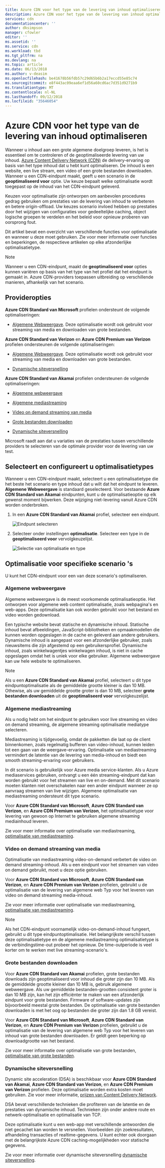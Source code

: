 ```yaml
---
title: Azure CDN voor het type van de levering van inhoud optimaliseren
description: Azure CDN voor het type van de levering van inhoud optimaliseren
services: cdn
documentationcenter: ''
author: dksimpson
manager: cfowler
editor: ''
ms.assetid: ''
ms.service: cdn
ms.workload: tbd
ms.tgt_pltfrm: na
ms.devlang: na
ms.topic: article
ms.date: 06/13/2018
ms.author: v-deasim
ms.openlocfilehash: be41678b56fdb57c29d65b6b2a17eccd55e85c74
ms.sourcegitcommit: e8f443ac09eaa6ef1d56a60cd6ac7d351d9271b9
ms.translationtype: MT
ms.contentlocale: nl-NL
ms.lasthandoff: 09/12/2018
ms.locfileid: "35646054"
---
```

# <a name="optimize-azure-cdn-for-the-type-of-content-delivery"></a>Azure CDN voor het type van de levering van inhoud optimaliseren

Wanneer u inhoud aan een grote algemene doelgroep leveren, is het is essentieel om te controleren of de geoptimaliseerde levering van uw inhoud. [Azure Content Delivery Network (CDN)](cdn-overview.md) de delivery-ervaring op basis van het type inhoud dat u hebt kunt optimaliseren. De inhoud is een website, een live stream, een video of een grote bestanden downloaden. Wanneer u een CDN-eindpunt maakt, geeft u een scenario in de **geoptimaliseerd voor** optie. Uw keuze bepaalt welke optimalisatie wordt toegepast op de inhoud van het CDN-eindpunt geleverd.

Keuzen voor optimalisatie zijn ontworpen om aanbevolen procedures gedrag gebruiken om prestaties van de levering van inhoud te verbeteren en betere origin-offload. Uw keuzes scenario invloed hebben op prestaties door het wijzigen van configuraties voor gedeeltelijke caching, object logische groepen te verdelen en het beleid voor opnieuw proberen van oorsprong fout. 

Dit artikel bevat een overzicht van verschillende functies voor optimalisatie en wanneer u deze moet gebruiken. Zie voor meer informatie over functies en beperkingen, de respectieve artikelen op elke afzonderlijke optimalisatietype.

> [!NOTE]
> Wanneer u een CDN-eindpunt, maakt de **geoptimaliseerd voor** opties kunnen variëren op basis van het type van het profiel dat het eindpunt is gemaakt in. Azure CDN-providers toepassen uitbreiding op verschillende manieren, afhankelijk van het scenario. 

## <a name="provider-options"></a>Provideropties

**Azure CDN Standard van Microsoft** profielen ondersteunt de volgende optimaliseringen:

* [Algemene Webweergave](#general-web-delivery). Deze optimalisatie wordt ook gebruikt voor streaming van media en downloaden van grote bestanden.


**Azure CDN Standard van Verizon** en **Azure CDN Premium van Verizon** profielen ondersteunen de volgende optimaliseringen:

* [Algemene Webweergave](#general-web-delivery). Deze optimalisatie wordt ook gebruikt voor streaming van media en downloaden van grote bestanden.

* [Dynamische siteversnelling](#dynamic-site-acceleration) 


**Azure CDN Standard van Akamai** profielen ondersteunen de volgende optimaliseringen:

* [Algemene webweergave](#general-web-delivery) 

* [Algemene mediastreaming](#general-media-streaming)

* [Video on demand streaming van media](#video-on-demand-media-streaming)

* [Grote bestanden downloaden](#large-file-download)

* [Dynamische siteversnelling](#dynamic-site-acceleration) 

Microsoft raadt aan dat u variaties van de prestaties tussen verschillende providers te selecteren van de optimale provider voor de levering van uw test.

## <a name="select-and-configure-optimization-types"></a>Selecteert en configureert u optimalisatietypes

Wanneer u een CDN-eindpunt maakt, selecteert u een optimalisatietype die het beste het scenario en type inhoud dat u wilt dat het eindpunt te leveren. **Algemene Webweergave** is standaard geselecteerd. Voor bestaande **Azure CDN Standard van Akamai** eindpunten, kunt u de optimalisatieoptie op elk gewenst moment bijwerken. Deze wijziging niet-levering vanuit Azure CDN worden onderbroken. 

1. In een **Azure CDN Standard van Akamai** profiel, selecteer een eindpunt.

    ![Eindpunt selecteren ](./media/cdn-optimization-overview/01_Akamai.png)

2. Selecteer onder instellingen **optimalisatie**. Selecteer een type in de **geoptimaliseerd voor** vervolgkeuzelijst.

    ![Selectie van optimalisatie en type](./media/cdn-optimization-overview/02_Select.png)

## <a name="optimization-for-specific-scenarios"></a>Optimalisatie voor specifieke scenario 's

U kunt het CDN-eindpunt voor een van deze scenario's optimaliseren. 

### <a name="general-web-delivery"></a>Algemene webweergave

Algemene webweergave is de meest voorkomende optimalisatieoptie. Het ontworpen voor algemene web content optimalisatie, zoals webpagina's en web-apps. Deze optimalisatie kan ook worden gebruikt voor het bestand en video worden gedownload.

Een typische website bevat statische en dynamische inhoud. Statische inhoud bevat afbeeldingen, JavaScript-bibliotheken en opmaakmodellen die kunnen worden opgeslagen in de cache en geleverd aan andere gebruikers. Dynamische inhoud is aangepast voor een afzonderlijke gebruiker, zoals nieuwsitems die zijn afgestemd op een gebruikersprofiel. Dynamische inhoud, zoals winkelwagentjes winkelwagen inhoud, is niet in cache opgeslagen omdat het is uniek voor elke gebruiker. Algemene webweergave kan uw hele website te optimaliseren. 

> [!NOTE]
> Als u een **Azure CDN Standard van Akamai** profiel, selecteert u dit type eindpuntoptimalisatie als de gemiddelde grootte kleiner is dan 10 MB. Othewise, als uw gemiddelde grootte groter is dan 10 MB, selecteer **grote bestanden downloaden** uit de **geoptimaliseerd voor** vervolgkeuzelijst.

### <a name="general-media-streaming"></a>Algemene mediastreaming

Als u nodig hebt om het eindpunt te gebruiken voor live streaming en video on demand streaming, de algemene streaming optimalisatie mediatype selecteren.

Mediastreaming is tijdgevoelig, omdat de pakketten die laat op de client binnenkomen, zoals regelmatig bufferen van video-inhoud, kunnen leiden tot een gaan van de weergave-ervaring. Optimalisatie van mediastreaming vermindert de latentie van de levering van media-inhoud en biedt een smooth streaming-ervaring voor gebruikers. 

In dit scenario is gebruikelijk voor Azure media service-klanten. Als u Azure mediaservices gebruiken, ontvangt u een één streaming-eindpunt dat kan worden gebruikt voor het streamen van live en on-demand. Met dit scenario moeten klanten niet overschakelen naar een ander eindpunt wanneer ze op aanvraag streamen van live wijzigen. Algemene optimalisatie van mediastreaming ondersteunt dit type scenario.

Voor **Azure CDN Standard van Microsoft**, **Azure CDN Standard van Verizon**, en **Azure CDN Premium van Verizon**, het optimalisatietype voor levering van gewoon op Internet te gebruiken algemene streaming mediainhoud leveren.

Zie voor meer informatie over optimalisatie van mediastreaming, [optimalisatie van mediastreaming](cdn-media-streaming-optimization.md).

### <a name="video-on-demand-media-streaming"></a>Video on demand streaming van media

Optimalisatie van mediastreaming video-on-demand verbetert de video on demand streaming-inhoud. Als u een eindpunt voor het streamen van video on demand gebruikt, moet u deze optie gebruiken.

Voor **Azure CDN Standard van Microsoft**, **Azure CDN Standard van Verizon**, en **Azure CDN Premium van Verizon** profielen, gebruikt u de optimalisatie van de levering van algemene web Typ voor het leveren van video on demand streaming media-inhoud.

Zie voor meer informatie over optimalisatie van mediastreaming, [optimalisatie van mediastreaming](cdn-media-streaming-optimization.md).

> [!NOTE]
> Als het CDN-eindpunt voornamelijk video-on-demand-inhoud fungeert, gebruikt u dit type eindpuntoptimalisatie. Het belangrijkste verschil tussen deze optimalisatietype en de algemene mediastreaming optimalisatietype is de verbindingstime-out probeer het opnieuw. De time-outperiode is veel korter om te werken met live streaming-scenario's.
>

### <a name="large-file-download"></a>Grote bestanden downloaden

Voor **Azure CDN Standard van Akamai** profielen, grote bestanden downloads zijn geoptimaliseerd voor inhoud die groter zijn dan 10 MB. Als de gemiddelde grootte kleiner dan 10 MB is, gebruik algemene webweergave. Als uw gemiddelde bestanden-grootten consistent groter is dan 10 MB zijn, kan het zijn efficiënter te maken van een afzonderlijk eindpunt voor grote bestanden. Firmware of software-updates zijn bijvoorbeeld meestal grote bestanden. De optimalisatie van grote bestanden downloaden is met het oog op bestanden die groter zijn dan 1.8 GB vereist.

Voor **Azure CDN Standard van Microsoft**, **Azure CDN Standard van Verizon**, en **Azure CDN Premium van Verizon** profielen, gebruikt u de optimalisatie van de levering van algemene web Typ voor het leveren van inhoud van grote bestanden downloaden. Er geldt geen beperking op downloadgrootte van het bestand.

Zie voor meer informatie over optimalisatie van grote bestanden, [optimalisatie van grote bestanden](cdn-large-file-optimization.md).

### <a name="dynamic-site-acceleration"></a>Dynamische siteversnelling

 Dynamic site acceleration (DSA) is beschikbaar voor **Azure CDN Standard van Akamai**, **Azure CDN Standard van Verizon**, en **Azure CDN Premium van Verizon** profielen. Deze optimalisatie worden extra kosten moet gebruiken. Zie voor meer informatie, [prijzen van Content Delivery Network](https://azure.microsoft.com/pricing/details/cdn/).

DSA bevat verschillende technieken die profiteren van de latentie en de prestaties van dynamische inhoud. Technieken zijn onder andere route en netwerk-optimalisatie en optimalisatie van TCP. 

Deze optimalisatie kunt u een web-app met verschillende antwoorden die niet gecachet kan worden te versnellen. Voorbeelden zijn zoekresultaten, afhandeling transacties of realtime-gegevens. U kunt echter ook doorgaan met de belangrijkste Azure CDN caching-mogelijkheden voor statische gegevens. 

Zie voor meer informatie over dynamische siteversnelling [dynamische siteversnelling](cdn-dynamic-site-acceleration.md).



